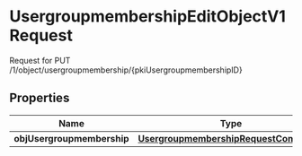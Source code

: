 

# UsergroupmembershipEditObjectV1Request

Request for PUT /1/object/usergroupmembership/{pkiUsergroupmembershipID}

## Properties

| Name | Type | Description | Notes |
|------------ | ------------- | ------------- | -------------|
|**objUsergroupmembership** | [**UsergroupmembershipRequestCompound**](UsergroupmembershipRequestCompound.md) |  |  |



